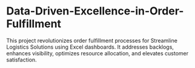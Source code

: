 # Data-Driven-Excellence-in-Order-Fulfillment
This project revolutionizes order fulfillment processes for Streamline Logistics Solutions using Excel dashboards. It addresses backlogs, enhances visibility, optimizes resource allocation, and elevates customer satisfaction.
